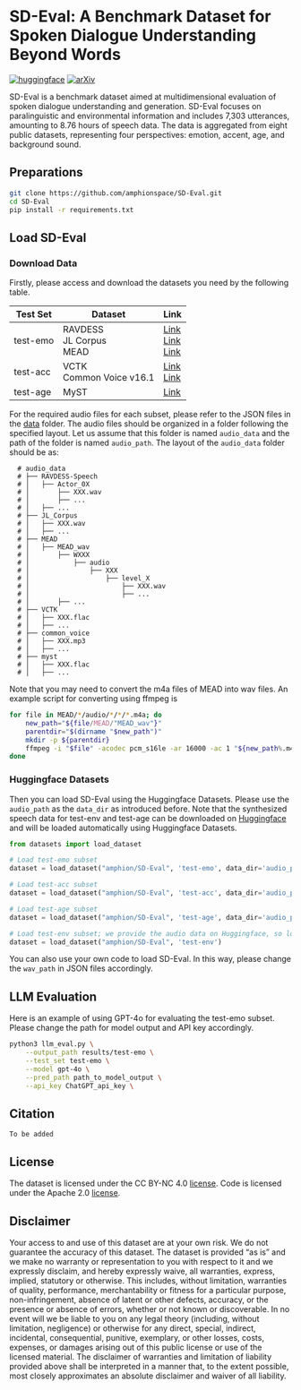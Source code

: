 # SD-Eval: A Benchmark Dataset for Spoken Dialogue Understanding Beyond Words

[![huggingface](https://img.shields.io/badge/%F0%9F%A4%97%20HuggingFace-SD--Eval-blue)](https://huggingface.co/amphion/SD-Eval)
[![arXiv](https://img.shields.io/badge/arXiv-1234.56789-b31b1b.svg)](https://arxiv.org/abs/1234.56789)

SD-Eval is a benchmark dataset aimed at multidimensional evaluation of spoken dialogue understanding and generation.
SD-Eval focuses on paralinguistic and environmental information and includes 7,303 utterances, amounting to 8.76 hours of speech data.
The data is aggregated from eight public datasets, representing four perspectives: emotion, accent, age, and background sound.

## Preparations

```bash
git clone https://github.com/amphionspace/SD-Eval.git
cd SD-Eval
pip install -r requirements.txt
```

## Load SD-Eval

### Download Data
Firstly, please access and download the datasets you need by the following table.

| Test Set | Dataset    | Link |
| -------- | -------- | ------- |
| test-emo | RAVDESS <br> JL Corpus <br> MEAD | [Link](https://www.kaggle.com/datasets/uwrfkaggler/ravdess-emotional-speech-audio)  <br> [Link](https://www.kaggle.com/datasets/tli725/jl-corpus)<br>[Link](https://wywu.github.io/projects/MEAD/MEAD.html)  |
| test-acc | VCTK <br> Common Voice v16.1 | [Link](https://datashare.ed.ac.uk/handle/10283/2651) <br> [Link](https://commonvoice.mozilla.org/en/datasets)   |
| test-age | MyST | [Link](https://boulderlearning.com/resources/request-the-myst-corpus/)|

For the required audio files for each subset, please refer to the JSON files in the [data](https://github.com/amphionspace/SD-Eval/tree/main/data) folder.
The audio files should be organized in a folder following the specified layout.
Let us assume that this folder is named ```audio_data``` and the path of the folder is named ```audio_path```.
The layout of the ```audio_data``` folder should be as:
```
  # audio_data
  # ├── RAVDESS-Speech
  # │   ├── Actor_0X
  # │       ├── XXX.wav
  # │       ├── ...
  # │   ├── ...
  # ├── JL_Corpus
  # │   ├── XXX.wav
  # │   ├── ...
  # ├── MEAD
  # │   ├── MEAD_wav
  # │       ├── WXXX
  # │           ├── audio
  # │               ├── XXX
  # │                   ├── level_X
  # │                       ├── XXX.wav
  # │                       ├── ...
  # │       ├── ...
  # ├── VCTK 
  # │   ├── XXX.flac
  # │   ├── ...
  # ├── common_voice
  # │   ├── XXX.mp3
  # │   ├── ...
  # ├── myst
  # │   ├── XXX.flac
  # │   ├── ...
```

Note that you may need to convert the m4a files of MEAD into wav files. An example script for converting using ffmpeg is 
```bash
for file in MEAD/*/audio/*/*/*.m4a; do
    new_path="${file/MEAD/"MEAD_wav"}"
    parentdir="$(dirname "$new_path")"
    mkdir -p ${parentdir}
    ffmpeg -i "$file" -acodec pcm_s16le -ar 16000 -ac 1 "${new_path%.m4a}.wav"
done
```

### Huggingface Datasets
Then you can load SD-Eval using the Huggingface Datasets. Please use the  ```audio_path``` as the ```data_dir``` as introduced before. Note that the synthesized speech data for test-env and test-age can be downloaded on [Huggingface](https://huggingface.co/datasets/amphion/SD-Eval/tree/main/archive) and will be loaded automatically using Huggingface Datasets.

```python
from datasets import load_dataset

# Load test-emo subset
dataset = load_dataset("amphion/SD-Eval", 'test-emo', data_dir='audio_path')

# Load test-acc subset
dataset = load_dataset("amphion/SD-Eval", 'test-acc', data_dir='audio_path')

# Load test-age subset
dataset = load_dataset("amphion/SD-Eval", 'test-age', data_dir='audio_path')

# Load test-env subset; we provide the audio data on Huggingface, so loading test-env does not need to set data_dir
dataset = load_dataset("amphion/SD-Eval", 'test-env')
```

You can also use your own code to load SD-Eval. In this way, please change the ```wav_path``` in JSON files accordingly.

## LLM Evaluation
Here is an example of using GPT-4o for evaluating the test-emo subset. Please change the path for model output and API key accordingly.

```bash
python3 llm_eval.py \
    --output_path results/test-emo \
    --test_set test-emo \
    --model gpt-4o \
    --pred_path path_to_model_output \
    --api_key ChatGPT_api_key \
```

## Citation
```
To be added
```

## License
The dataset is licensed under the CC BY-NC 4.0 [license](LICENSE_dataset).
Code is licensed under the Apache 2.0 [license](LICENSE).

## Disclaimer
Your access to and use of this dataset are at your own risk. We do not guarantee the accuracy of this dataset. The dataset is provided “as is” and we make no warranty or representation to you with respect to it and we expressly disclaim, and hereby expressly waive, all warranties, express, implied, statutory or otherwise. This includes, without limitation, warranties of quality, performance, merchantability or fitness for a particular purpose, non-infringement, absence of latent or other defects, accuracy, or the presence or absence of errors, whether or not known or discoverable. In no event will we be liable to you on any legal theory (including, without limitation, negligence) or otherwise for any direct, special, indirect, incidental, consequential, punitive, exemplary, or other losses, costs, expenses, or damages arising out of this public license or use of the licensed material. The disclaimer of warranties and limitation of liability provided above shall be interpreted in a manner that, to the extent possible, most closely approximates an absolute disclaimer and waiver of all liability.
